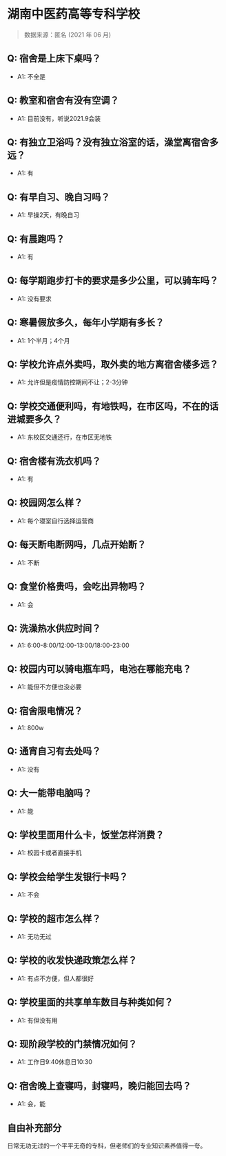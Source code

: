 # 湖南中医药高等专科学校

> 数据来源：匿名 (2021 年 06 月)

## Q: 宿舍是上床下桌吗？

- A1: 不全是

## Q: 教室和宿舍有没有空调？

- A1: 目前没有，听说2021.9会装

## Q: 有独立卫浴吗？没有独立浴室的话，澡堂离宿舍多远？

- A1: 有

## Q: 有早自习、晚自习吗？

- A1: 早操2天，有晚自习

## Q: 有晨跑吗？

- A1: 有

## Q: 每学期跑步打卡的要求是多少公里，可以骑车吗？

- A1: 没有要求

## Q: 寒暑假放多久，每年小学期有多长？

- A1: 1个半月；4个月

## Q: 学校允许点外卖吗，取外卖的地方离宿舍楼多远？

- A1: 允许但是疫情防控期间不让；2-3分钟

## Q: 学校交通便利吗，有地铁吗，在市区吗，不在的话进城要多久？

- A1: 东校区交通还行，在市区无地铁

## Q: 宿舍楼有洗衣机吗？

- A1: 有

## Q: 校园网怎么样？

- A1: 每个寝室自行选择运营商

## Q: 每天断电断网吗，几点开始断？

- A1: 不断

## Q: 食堂价格贵吗，会吃出异物吗？

- A1: 会

## Q: 洗澡热水供应时间？

- A1: 6:00-8:00/12:00-13:00/18:00-23:00

## Q: 校园内可以骑电瓶车吗，电池在哪能充电？

- A1: 能但不方便也没必要

## Q: 宿舍限电情况？

- A1: 800w

## Q: 通宵自习有去处吗？

- A1: 没有

## Q: 大一能带电脑吗？

- A1: 能

## Q: 学校里面用什么卡，饭堂怎样消费？

- A1: 校园卡或者直接手机

## Q: 学校会给学生发银行卡吗？

- A1: 不会

## Q: 学校的超市怎么样？

- A1: 无功无过

## Q: 学校的收发快递政策怎么样？

- A1: 有点不方便，但人都很好

## Q: 学校里面的共享单车数目与种类如何？

- A1: 有但没有用

## Q: 现阶段学校的门禁情况如何？

- A1: 工作日9:40休息日10:30

## Q: 宿舍晚上查寝吗，封寝吗，晚归能回去吗？

- A1: 会，能

## 自由补充部分

日常无功无过的一个平平无奇的专科，但老师们的专业知识素养值得一夸。